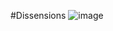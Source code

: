 #Dissensions
![image](https://github.com/kerosin122/Dissensions/assets/125603037/7117d26d-7506-4c87-b92b-724f0469e6c4)
